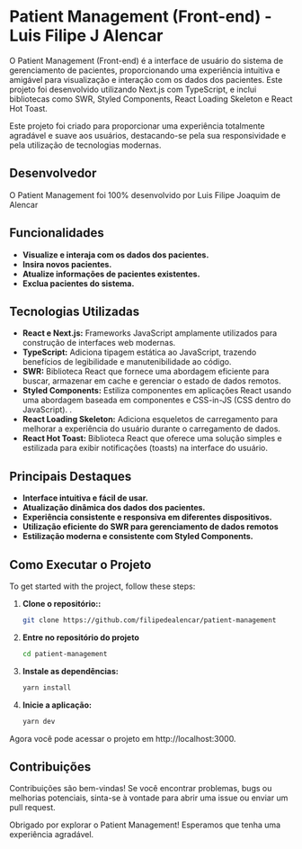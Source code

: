 # Patient Management (Front-end) - Luis Filipe J Alencar

O Patient Management (Front-end) é a interface de usuário do sistema de gerenciamento de pacientes, proporcionando uma experiência intuitiva e amigável para visualização e interação com os dados dos pacientes. Este projeto foi desenvolvido utilizando Next.js com TypeScript, e inclui bibliotecas como SWR, Styled Components, React Loading Skeleton e React Hot Toast.

Este projeto foi criado para proporcionar uma experiência totalmente agradável e suave aos usuários, destacando-se pela sua responsividade e pela utilização de tecnologias modernas.

## Desenvolvedor

O Patient Management foi 100% desenvolvido por Luis Filipe Joaquim de Alencar


## Funcionalidades

- **Visualize e interaja com os dados dos pacientes.**
- **Insira novos pacientes.**
- **Atualize informações de pacientes existentes.**
- **Exclua pacientes do sistema.**

## Tecnologias Utilizadas

- **React e Next.js:** Frameworks JavaScript amplamente utilizados para construção de interfaces web modernas.
- **TypeScript:** Adiciona tipagem estática ao JavaScript, trazendo benefícios de legibilidade e manutenibilidade ao código.
- **SWR:** Biblioteca React que fornece uma abordagem eficiente para buscar, armazenar em cache e gerenciar o estado de dados remotos.
- **Styled Components:** Estiliza componentes em aplicações React usando uma abordagem baseada em componentes e CSS-in-JS (CSS dentro do JavaScript). .
- **React Loading Skeleton:** Adiciona esqueletos de carregamento para melhorar a experiência do usuário durante o carregamento de dados.
- **React Hot Toast:** Biblioteca React que oferece uma solução simples e estilizada para exibir notificações (toasts) na interface do usuário.

## Principais Destaques

- **Interface intuitiva e fácil de usar.**
- **Atualização dinâmica dos dados dos pacientes.**
- **Experiência consistente e responsiva em diferentes dispositivos.**
- **Utilização eficiente do SWR para gerenciamento de dados remotos**
- **Estilização moderna e consistente com Styled Components.**

## Como Executar o Projeto

To get started with the project, follow these steps:

1. **Clone o repositório::**

   ```bash
   git clone https://github.com/filipedealencar/patient-management

   ```

2. **Entre no repositório do projeto**

   ```bash
   cd patient-management

   ```

3. **Instale as dependências:**

   ```bash
   yarn install

   ```

4. **Inicie a aplicação:**

   ```bash
   yarn dev
   ```

Agora você pode acessar o projeto em http://localhost:3000.

## Contribuições

Contribuições são bem-vindas! Se você encontrar problemas, bugs ou melhorias potenciais, sinta-se à vontade para abrir uma issue ou enviar um pull request.

Obrigado por explorar o Patient Management! Esperamos que tenha uma experiência agradável.
